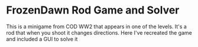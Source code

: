 # FrozenDawn Rod Game and Solver
 This is a minigame from COD WW2 that appears in one of the levels. It's a rod that when you shoot it changes directions. Here I've recreated the game and included a GUI to solve it
